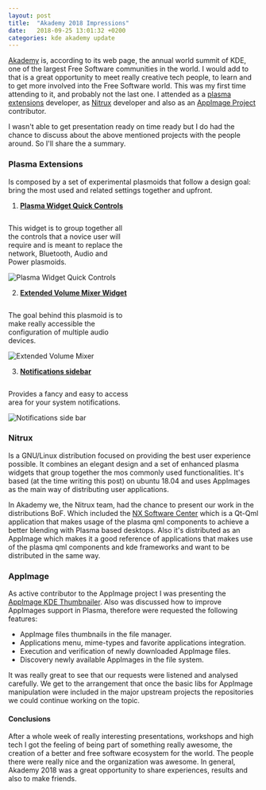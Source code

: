 ```yaml
---
layout: post
title:  "Akademy 2018 Impressions"
date:   2018-09-25 13:01:32 +0200
categories: kde akademy update
---
```


[Akademy](https://akademy.kde.org/) is, according to its web page, the annual
world summit of KDE, one of the largest Free Software communities in the world.
I would add to that is a great opportunity to meet really creative tech people, to
learn and to get more involved into the Free Software world. This was my first
time attending to it, and probably not the last one. I attended as a
[plasma extensions](https://github.com/plasma-extensions/) developer, as
[Nitrux](http://nxos.org/) developer and also as
an [AppImage Project](https://github.com/AppImage/AppImageKit) contributor.

I wasn't able to get presentation ready on time ready but I do had the chance to
discuss about the above mentioned projects with the people around. So I'll share
the a summary.

### Plasma Extensions

Is composed by a set of experimental plasmoids that follow a design goal: bring
the most used and related settings together and upfront.

 1. **[Plasma Widget Quick Controls](https://github.com/plasma-extensions/plasma-widget-quick-controls)**

<div style="-webkit-column-count: 2; -moz-column-count: 2; column-count: 2; -webkit-column-rule: 1px dotted #e0e0e0; -moz-column-rule: 1px dotted #e0e0e0; column-rule: 1px dotted #e0e0e0;">
    <div style="display: inline-block;">
        <p>This widget is to group together all the controls that a novice user will require and is meant to replace the network, Bluetooth, Audio and Power plasmoids.</p>
    </div>
    <div style="display: inline-block;">
    <img src="https://cloud.githubusercontent.com/assets/1138094/19288493/4497e330-8fd4-11e6-948f-cf32f76d09aa.png" alt="Plasma Widget Quick Controls"/>
    </div>
</div>


 2. **[Extended Volume Mixer Widget](https://github.com/plasma-extensions/plasma-widget-extended-volume-mixer)**

<div style="-webkit-column-count: 2; -moz-column-count: 2; column-count: 2; -webkit-column-rule: 1px dotted #e0e0e0; -moz-column-rule: 1px dotted #e0e0e0; column-rule: 1px dotted #e0e0e0;">
    <div style="display: inline-block;">
        <p>The goal behind this plasmoid is to make really accessible the configuration of multiple audio devices.
</p>
    </div>
    <div style="display: inline-block;">
    <img src="https://cloud.githubusercontent.com/assets/1138094/19489665/22d42bee-953a-11e6-8f43-2d92539e1c78.png" alt="Extended Volume Mixer"/>
    </div>
</div>


 3. **[Notifications sidebar](https://github.com/plasma-extensions/plasma-widget-notification-sidebar)**


<div style="-webkit-column-count: 2; -moz-column-count: 2; column-count: 2; -webkit-column-rule: 1px dotted #e0e0e0; -moz-column-rule: 1px dotted #e0e0e0; column-rule: 1px dotted #e0e0e0;">
    <div style="display: inline-block;">
        <p>Provides a fancy and easy to access area for your system notifications.</p>
    </div>
    <div style="display: inline-block;">
    <img src="https://cloud.githubusercontent.com/assets/1138094/17712753/59dd61c4-63c5-11e6-98a0-d25cd36267c3.png" alt="Notifications side bar"/>
    </div>
</div>


### Nitrux

 Is a GNU/Linux distribution focused on providing the best user experience possible.
 It combines an elegant design and a set of enhanced plasma widgets that group
 together the mos commonly used functionalities. It's based (at the time writing
 this post) on ubuntu 18.04 and uses AppImages as the main way of distributing user
 applications.

 In Akademy we, the Nitrux team, had the chance to present our work in the
 distributions BoF. Which included the [NX Software Center](https://github.com/Nitrux/nx-software-center)
 which is a Qt-Qml application that makes usage of the plasma qml components
 to achieve a better blending with Plasma based desktops. Also it's distributed
 as an AppImage which makes it a good reference of applications that makes
 use of the plasma qml components and kde frameworks and want to be distributed
 in the same way.


### AppImage

 As active contributor to the AppImage project I was presenting the [AppImage KDE
 Thumbnailer](https://github.com/azubieta/KDE-AppImage-Thumbnailer). Also was
 discussed how to improve AppImages support in Plasma, therefore were requested
 the following features:
 * AppImage files thumbnails in the file manager.
 * Applications menu, mime-types and favorite applications integration.
 * Execution and verification of newly downloaded AppImage files.
 * Discovery newly available AppImages in the file system.

 It was really great to see that our requests were listened and analysed carefully.
 We get to the arrangement that once the basic libs for AppImage manipulation were
 included in the major upstream projects the repositories we could continue working
 on the topic.


#### Conclusions
 After a whole week of really interesting presentations, workshops and high
 tech I got the feeling of being part of something really awesome, the
 creation of a better and free software ecosystem for the world. The people
 there were really nice and the organization was awesome. In general, Akademy
 2018 was a great opportunity to share experiences, results and also to
 make friends.

